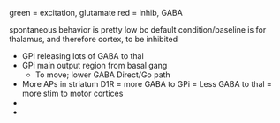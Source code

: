 green = excitation, glutamate
red = inhib, GABA

spontaneous behavior is pretty low bc default condition/baseline is for thalamus, and therefore cortex, to be inhibited
- GPi releasing lots of GABA to thal
- GPi main output region from basal gang
	- To move; lower GABA 
Direct/Go path
- More APs in striatum D1R = more GABA to GPi = Less GABA to thal = more stim to motor cortices
- 
- 

